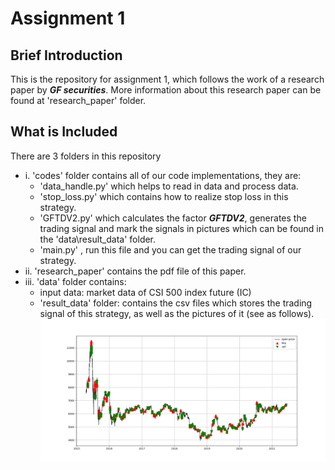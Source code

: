 # Assignment 1
## Brief Introduction
This is the repository for assignment 1, which follows the work of a research paper by ***GF securities***. More information about this research paper can be found at 'research_paper' folder.

## What is Included
There are 3 folders in this repository
- i. 'codes' folder contains all of our code implementations, they are:
  - 'data_handle.py' which helps to read in data and process data.
  - 'stop_loss.py' which contains how to realize stop loss in this strategy.
  - 'GFTDV2.py' which calculates the factor ***GFTDV2***, generates the trading signal and mark the signals in pictures which can be found in the 'data\result_data' folder. 
  - 'main.py' , run this file and you can get the trading signal of our strategy.
- ii. 'research_paper' contains the pdf file of this paper.
- iii. 'data' folder contains:
  - input data: market data of CSI 500 index future (IC)
  - 'result_data' folder: contains the csv files which stores the trading signal of this strategy, as well as the pictures of it (see as follows).
![trading signal](data/result_data/15_min_trading_sig.png)

